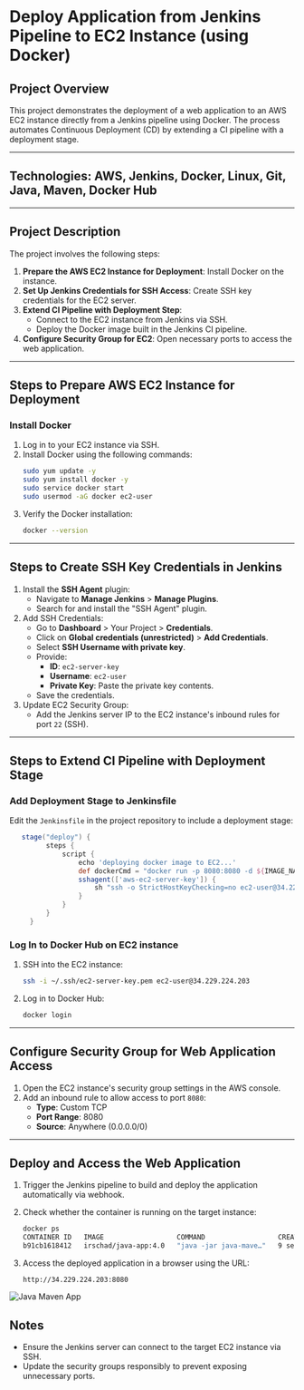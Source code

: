 # Deploy Application from Jenkins Pipeline to EC2 Instance (using Docker)

## Project Overview
This project demonstrates the deployment of a web application to an AWS EC2 instance directly from a Jenkins pipeline using Docker. The process automates Continuous Deployment (CD) by extending a CI pipeline with a deployment stage.

---

## Technologies: **AWS, Jenkins, Docker, Linux, Git, Java, Maven, Docker Hub**

---

## Project Description
The project involves the following steps:
1. **Prepare the AWS EC2 Instance for Deployment**: Install Docker on the instance.
2. **Set Up Jenkins Credentials for SSH Access**: Create SSH key credentials for the EC2 server.
3. **Extend CI Pipeline with Deployment Step**:
   - Connect to the EC2 instance from Jenkins via SSH.
   - Deploy the Docker image built in the Jenkins CI pipeline.
4. **Configure Security Group for EC2**: Open necessary ports to access the web application.

---

## Steps to Prepare AWS EC2 Instance for Deployment

### Install Docker
1. Log in to your EC2 instance via SSH.
2. Install Docker using the following commands:
   ```bash
   sudo yum update -y
   sudo yum install docker -y
   sudo service docker start
   sudo usermod -aG docker ec2-user
   ```
3. Verify the Docker installation:
   ```bash
   docker --version
   ```

---

## Steps to Create SSH Key Credentials in Jenkins
1. Install the **SSH Agent** plugin:
   - Navigate to **Manage Jenkins** > **Manage Plugins**.
   - Search for and install the "SSH Agent" plugin.
2. Add SSH Credentials:
   - Go to **Dashboard** > Your Project > **Credentials**.
   - Click on **Global credentials (unrestricted)** > **Add Credentials**.
   - Select **SSH Username with private key**.
   - Provide:
     - **ID**: `ec2-server-key`
     - **Username**: `ec2-user`
     - **Private Key**: Paste the private key contents.
   - Save the credentials.
3. Update EC2 Security Group:
   - Add the Jenkins server IP to the EC2 instance's inbound rules for port `22` (SSH).

---

## Steps to Extend CI Pipeline with Deployment Stage

### Add Deployment Stage to Jenkinsfile
 Edit the `Jenkinsfile` in the project repository to include a deployment stage:
   ```groovy
      stage("deploy") {
            steps {
                script {
                    echo 'deploying docker image to EC2...'
                    def dockerCmd = "docker run -p 8080:8080 -d ${IMAGE_NAME}"
                    sshagent(['aws-ec2-server-key']) {
                        sh "ssh -o StrictHostKeyChecking=no ec2-user@34.229.224.203 ${dockerCmd}"
                    }
                }
            }               
        }
   ```

### Log In to Docker Hub on EC2 instance
1. SSH into the EC2 instance:
   ```bash
   ssh -i ~/.ssh/ec2-server-key.pem ec2-user@34.229.224.203
   ```

2. Log in to Docker Hub:
   ```bash
   docker login
   ```

---

## Configure Security Group for Web Application Access
1. Open the EC2 instance's security group settings in the AWS console.
2. Add an inbound rule to allow access to port `8080`:
   - **Type**: Custom TCP
   - **Port Range**: 8080
   - **Source**: Anywhere (0.0.0.0/0)

---

## Deploy and Access the Web Application
1. Trigger the Jenkins pipeline to build and deploy the application automatically via webhook.
2. Check whether the container is running on the target instance:
   ```bash
   docker ps 
   CONTAINER ID   IMAGE                  COMMAND                  CREATED         STATUS         PORTS                                       NAMES
   b91cb1618412   irschad/java-app:4.0   "java -jar java-mave…"   9 seconds ago   Up 8 seconds   0.0.0.0:8080->8080/tcp, :::8080->8080/tcp   confident_li
   ```
   
3. Access the deployed application in a browser using the URL:
   ```
   http://34.229.224.203:8080
   ```
  ![Java Maven App](https://github.com/user-attachments/assets/1d3f4589-7c85-40bc-912b-f78e5adc3a57)


## Notes
- Ensure the Jenkins server can connect to the target EC2 instance via SSH.
- Update the security groups responsibly to prevent exposing unnecessary ports.


